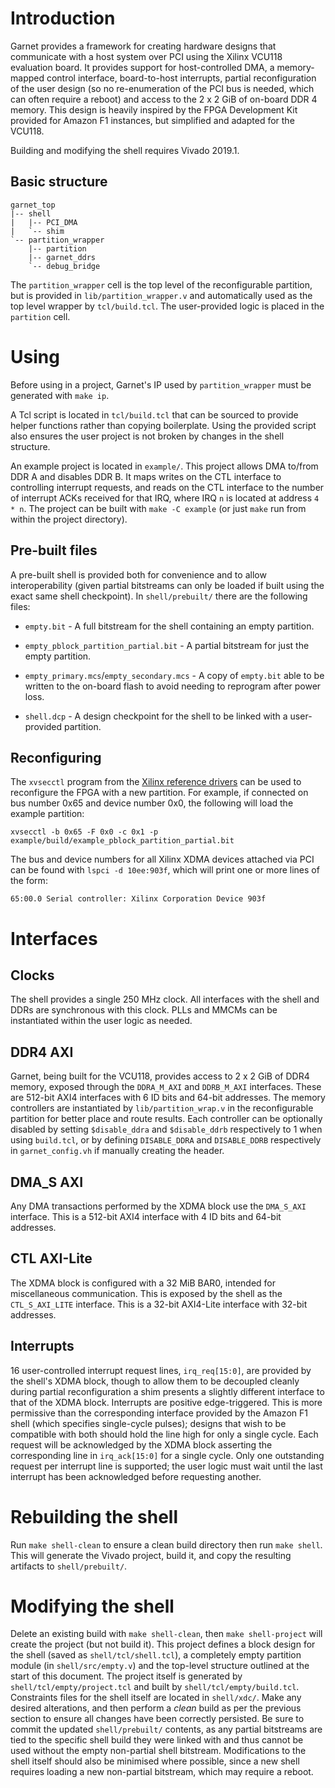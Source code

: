 # Introduction

Garnet provides a framework for creating hardware designs that communicate with
a host system over PCI using the Xilinx VCU118 evaluation board.
It provides support for host-controlled DMA, a memory-mapped control interface,
board-to-host interrupts, partial reconfiguration of the user design (so no
re-enumeration of the PCI bus is needed, which can often require a reboot) and
access to the 2 x 2 GiB of on-board DDR 4 memory.
This design is heavily inspired by the FPGA Development Kit provided for Amazon
F1 instances, but simplified and adapted for the VCU118.

Building and modifying the shell requires Vivado 2019.1.

## Basic structure

```
garnet_top
|-- shell
|   |-- PCI_DMA
|   `-- shim
`-- partition_wrapper
    |-- partition
    |-- garnet_ddrs
    `-- debug_bridge
```

The `partition_wrapper` cell is the top level of the reconfigurable partition,
but is provided in `lib/partition_wrapper.v` and automatically used as the top
level wrapper by `tcl/build.tcl`.
The user-provided logic is placed in the `partition` cell.

# Using

Before using in a project, Garnet's IP used by `partition_wrapper` must be
generated with `make ip`.

A Tcl script is located in `tcl/build.tcl` that can be sourced to provide
helper functions rather than copying boilerplate.
Using the provided script also ensures the user project is not broken by
changes in the shell structure.

An example project is located in `example/`.
This project allows DMA to/from DDR A and disables DDR B.
It maps writes on the CTL interface to controlling interrupt requests, and
reads on the CTL interface to the number of interrupt ACKs received for that
IRQ, where IRQ `n` is located at address `4 * n`.
The project can be built with `make -C example` (or just `make` run from within
the project directory).

## Pre-built files

A pre-built shell is provided both for convenience and to allow
interoperability (given partial bitstreams can only be loaded if built using
the exact same shell checkpoint).
In `shell/prebuilt/` there are the following files:

- `empty.bit` - A full bitstream for the shell containing an empty partition.

- `empty_pblock_partition_partial.bit` - A partial bitstream for just the empty
  partition.

- `empty_primary.mcs`/`empty_secondary.mcs` - A copy of `empty.bit` able to be
  written to the on-board flash to avoid needing to reprogram after power loss.

- `shell.dcp` - A design checkpoint for the shell to be linked with
  a user-provided partition.

## Reconfiguring

The `xvsecctl` program from the [Xilinx reference drivers] can be used to
reconfigure the FPGA with a new partition.
For example, if connected on bus number 0x65 and device number 0x0, the
following will load the example partition:

```
xvsecctl -b 0x65 -F 0x0 -c 0x1 -p example/build/example_pblock_partition_partial.bit
```

The bus and device numbers for all Xilinx XDMA devices attached via PCI can be
found with `lspci -d 10ee:903f`, which will print one or more lines of the
form:

```
65:00.0 Serial controller: Xilinx Corporation Device 903f
```

# Interfaces

## Clocks

The shell provides a single 250 MHz clock.
All interfaces with the shell and DDRs are synchronous with this clock.
PLLs and MMCMs can be instantiated within the user logic as needed.

## DDR4 AXI

Garnet, being built for the VCU118, provides access to 2 x 2 GiB of DDR4
memory, exposed through the `DDRA_M_AXI` and `DDRB_M_AXI` interfaces.
These are 512-bit AXI4 interfaces with 6 ID bits and 64-bit addresses.
The memory controllers are instantiated by `lib/partition_wrap.v` in the
reconfigurable partition for better place and route results.
Each controller can be optionally disabled by setting `$disable_ddra` and
`$disable_ddrb` respectively to 1 when using `build.tcl`, or by defining
`DISABLE_DDRA` and `DISABLE_DDRB` respectively in `garnet_config.vh` if
manually creating the header.

## DMA_S AXI

Any DMA transactions performed by the XDMA block use the `DMA_S_AXI` interface.
This is a 512-bit AXI4 interface with 4 ID bits and 64-bit addresses.

## CTL AXI-Lite

The XDMA block is configured with a 32 MiB BAR0, intended for miscellaneous
communication.
This is exposed by the shell as the `CTL_S_AXI_LITE` interface.
This is a 32-bit AXI4-Lite interface with 32-bit addresses.

## Interrupts

16 user-controlled interrupt request lines, `irq_req[15:0]`, are provided by
the shell's XDMA block, though to allow them to be decoupled cleanly during
partial reconfiguration a shim presents a slightly different interface to that
of the XDMA block.
Interrupts are positive edge-triggered.
This is more permissive than the corresponding interface provided by the Amazon
F1 shell (which specifies single-cycle pulses); designs that wish to be
compatible with both should hold the line high for only a single cycle.
Each request will be acknowledged by the XDMA block asserting the corresponding
line in `irq_ack[15:0]` for a single cycle.
Only one outstanding request per interrupt line is supported; the user logic
must wait until the last interrupt has been acknowledged before requesting
another.

# Rebuilding the shell

Run `make shell-clean` to ensure a clean build directory then run `make shell`.
This will generate the Vivado project, build it, and copy the resulting
artifacts to `shell/prebuilt/`.

# Modifying the shell

Delete an existing build with `make shell-clean`, then `make shell-project`
will create the project (but not build it).
This project defines a block design for the shell (saved as
`shell/tcl/shell.tcl`), a completely empty partition module (in
`shell/src/empty.v`) and the top-level structure outlined at the start of this
document.
The project itself is generated by `shell/tcl/empty/project.tcl` and built by
`shell/tcl/empty/build.tcl`.
Constraints files for the shell itself are located in `shell/xdc/`.
Make any desired alterations, and then perform a _clean_ build as per the
previous section to ensure all changes have been correctly persisted.
Be sure to commit the updated `shell/prebuilt/` contents, as any partial
bitstreams are tied to the specific shell build they were linked with and thus
cannot be used without the empty non-partial shell bitstream.
Modifications to the shell itself should also be minimised where possible,
since a new shell requires loading a new non-partial bitstream, which may
require a reboot.

[Xilinx reference drivers]: https://github.com/Xilinx/dma_ip_drivers
